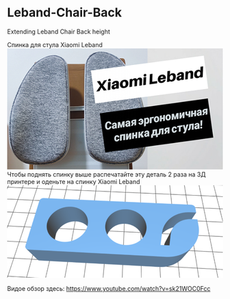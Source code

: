 # Leband-Chair-Back
Extending Leband Chair Back height

Спинка для стула Xiaomi Leband
![Thumbnail](/images/Xiaomi_Leband_Thumbnail_Smaller_v1.png)
Чтобы поднять спинку выше распечатайте эту деталь 2 раза на 3Д принтере и оденьте на спинку Xiaomi Leband
![Height Extender](/images/Xiaomi_Leband_Extender_v1.png)

Видое обзор здесь:
https://www.youtube.com/watch?v=sk21WOC0Fcc
